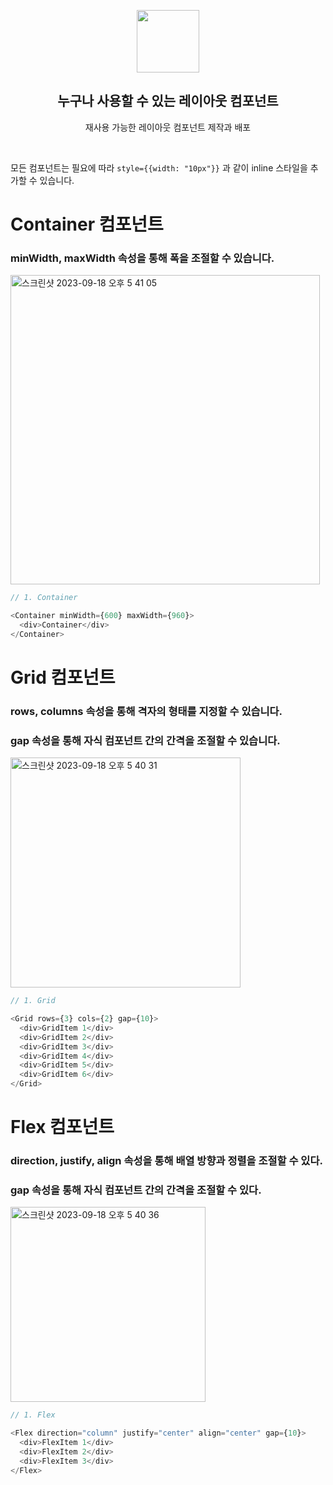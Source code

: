 <p align="middle" >
  <img width="100px;" src="https://em-content.zobj.net/source/skype/289/straight-ruler_1f4cf.png"/>
</p>
<h2 align="middle">누구나 사용할 수 있는 레이아웃 컴포넌트</h2>
<p align="middle">재사용 가능한 레이아웃 컴포넌트 제작과 배포</p>
<br/>

모든 컴포넌트는 필요에 따라 `style={{width: "10px"}}` 과 같이 inline 스타일을 추가할 수 있습니다.

# Container 컴포넌트

### minWidth, maxWidth 속성을 통해 폭을 조절할 수 있습니다.

<img width="495" alt="스크린샷 2023-09-18 오후 5 41 05" src="https://github.com/gyeongza/layout-component/assets/62369936/d169cf6f-738e-4f83-90b0-b741b3a7afb5">

```javascript
// 1. Container

<Container minWidth={600} maxWidth={960}>
  <div>Container</div>
</Container>
```

# Grid 컴포넌트

### rows, columns 속성을 통해 격자의 형태를 지정할 수 있습니다.

### gap 속성을 통해 자식 컴포넌트 간의 간격을 조절할 수 있습니다.

<img width="368" alt="스크린샷 2023-09-18 오후 5 40 31" src="https://github.com/gyeongza/layout-component/assets/62369936/9a8b5bf2-f1c0-44c4-816c-a0d7d350b343">

```javascript
// 1. Grid

<Grid rows={3} cols={2} gap={10}>
  <div>GridItem 1</div>
  <div>GridItem 2</div>
  <div>GridItem 3</div>
  <div>GridItem 4</div>
  <div>GridItem 5</div>
  <div>GridItem 6</div>
</Grid>
```

# Flex 컴포넌트

### direction, justify, align 속성을 통해 배열 방향과 정렬을 조절할 수 있다.

### gap 속성을 통해 자식 컴포넌트 간의 간격을 조절할 수 있다.

<img width="312" alt="스크린샷 2023-09-18 오후 5 40 36" src="https://github.com/gyeongza/layout-component/assets/62369936/ad9411b2-8515-44d9-bd59-64661426ccf5">

```javascript
// 1. Flex

<Flex direction="column" justify="center" align="center" gap={10}>
  <div>FlexItem 1</div>
  <div>FlexItem 2</div>
  <div>FlexItem 3</div>
</Flex>
```
